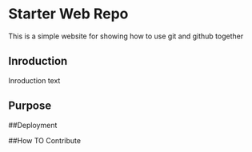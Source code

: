 # Starter Web Repo

This is a simple website for showing how to use git and github together
## Inroduction
Inroduction text

## Purpose

##Deployment

##How TO Contribute
